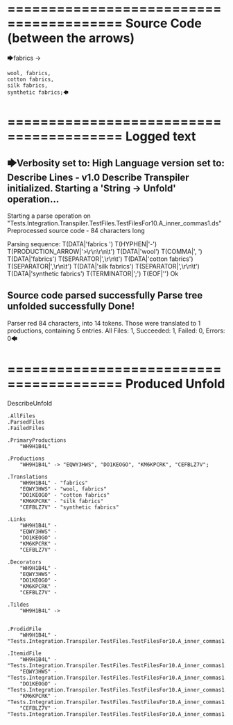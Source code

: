 ========================================
Source Code (between the arrows)
========================================

🡆fabrics ->

	wool, fabrics,
	cotton fabrics,
	silk fabrics,
	synthetic fabrics;🡄

========================================
Logged text
========================================

🡆Verbosity set to: High
Language version set to: Describe Lines - v1.0
Describe Transpiler initialized.
Starting a 'String -> Unfold' operation...
------------------------
Starting a parse operation on "Tests.Integration.Transpiler.TestFiles.TestFilesFor10.A_inner_commas1.ds"
Preprocessed source code - 84 characters long

Parsing sequence: T(DATA|'fabrics ') T(HYPHEN|'-') T(PRODUCTION_ARROW|'>\r\n\r\n\t') T(DATA|'wool') T(COMMA|', ') T(DATA|'fabrics') T(SEPARATOR|',\r\n\t') T(DATA|'cotton fabrics') T(SEPARATOR|',\r\n\t') T(DATA|'silk fabrics') T(SEPARATOR|',\r\n\t') T(DATA|'synthetic fabrics') T(TERMINATOR|';') T(EOF|'<EOF>') Ok

Source code parsed successfully
Parse tree unfolded successfully
Done!
------------------------
Parser red 84 characters, into 14 tokens.
Those were translated to 1 productions, containing 5 entries.
All Files: 1, Succeeded: 1, Failed: 0, Errors: 0🡄

========================================
Produced Unfold
========================================

DescribeUnfold

    .AllFiles
    .ParsedFiles
    .FailedFiles

    .PrimaryProductions
        "WH9H1B4L" 

    .Productions
        "WH9H1B4L" -> "EQWY3HWS", "DO1KEOGO", "KM6KPCRK", "CEFBLZ7V";

    .Translations
        "WH9H1B4L" - "fabrics"
        "EQWY3HWS" - "wool, fabrics"
        "DO1KEOGO" - "cotton fabrics"
        "KM6KPCRK" - "silk fabrics"
        "CEFBLZ7V" - "synthetic fabrics"

    .Links
        "WH9H1B4L" - 
        "EQWY3HWS" - 
        "DO1KEOGO" - 
        "KM6KPCRK" - 
        "CEFBLZ7V" - 

    .Decorators
        "WH9H1B4L" - 
        "EQWY3HWS" - 
        "DO1KEOGO" - 
        "KM6KPCRK" - 
        "CEFBLZ7V" - 

    .Tildes
        "WH9H1B4L" -> 


    .ProdidFile
        "WH9H1B4L" - "Tests.Integration.Transpiler.TestFiles.TestFilesFor10.A_inner_commas1.ds"

    .ItemidFile
        "WH9H1B4L" - "Tests.Integration.Transpiler.TestFiles.TestFilesFor10.A_inner_commas1.ds"
        "EQWY3HWS" - "Tests.Integration.Transpiler.TestFiles.TestFilesFor10.A_inner_commas1.ds"
        "DO1KEOGO" - "Tests.Integration.Transpiler.TestFiles.TestFilesFor10.A_inner_commas1.ds"
        "KM6KPCRK" - "Tests.Integration.Transpiler.TestFiles.TestFilesFor10.A_inner_commas1.ds"
        "CEFBLZ7V" - "Tests.Integration.Transpiler.TestFiles.TestFilesFor10.A_inner_commas1.ds"


